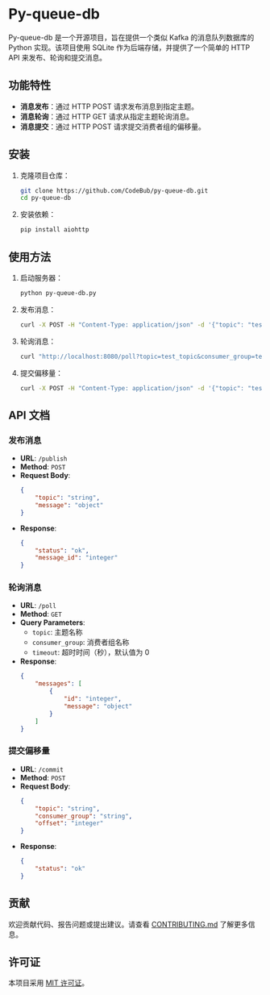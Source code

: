 # Py-queue-db

Py-queue-db 是一个开源项目，旨在提供一个类似 Kafka 的消息队列数据库的 Python 实现。该项目使用 SQLite 作为后端存储，并提供了一个简单的 HTTP API 来发布、轮询和提交消息。

## 功能特性

- **消息发布**：通过 HTTP POST 请求发布消息到指定主题。
- **消息轮询**：通过 HTTP GET 请求从指定主题轮询消息。
- **消息提交**：通过 HTTP POST 请求提交消费者组的偏移量。

## 安装

1. 克隆项目仓库：
    ```bash
    git clone https://github.com/CodeBub/py-queue-db.git
    cd py-queue-db
    ```

2. 安装依赖：
    ```bash
    pip install aiohttp
    ```

## 使用方法

1. 启动服务器：
    ```bash
    python py-queue-db.py
    ```

2. 发布消息：
    ```bash
    curl -X POST -H "Content-Type: application/json" -d '{"topic": "test_topic", "message": {"key": "value"}}' http://localhost:8080/publish
    ```

3. 轮询消息：
    ```bash
    curl "http://localhost:8080/poll?topic=test_topic&consumer_group=test_group&timeout=5"
    ```

4. 提交偏移量：
    ```bash
    curl -X POST -H "Content-Type: application/json" -d '{"topic": "test_topic", "consumer_group": "test_group", "offset": 10}' http://localhost:8080/commit
    ```

## API 文档

### 发布消息

- **URL**: `/publish`
- **Method**: `POST`
- **Request Body**:
    ```json
    {
        "topic": "string",
        "message": "object"
    }
    ```
- **Response**:
    ```json
    {
        "status": "ok",
        "message_id": "integer"
    }
    ```

### 轮询消息

- **URL**: `/poll`
- **Method**: `GET`
- **Query Parameters**:
    - `topic`: 主题名称
    - `consumer_group`: 消费者组名称
    - `timeout`: 超时时间（秒），默认值为 0
- **Response**:
    ```json
    {
        "messages": [
            {
                "id": "integer",
                "message": "object"
            }
        ]
    }
    ```

### 提交偏移量

- **URL**: `/commit`
- **Method**: `POST`
- **Request Body**:
    ```json
    {
        "topic": "string",
        "consumer_group": "string",
        "offset": "integer"
    }
    ```
- **Response**:
    ```json
    {
        "status": "ok"
    }
    ```

## 贡献

欢迎贡献代码、报告问题或提出建议。请查看 [CONTRIBUTING.md](CONTRIBUTING.md) 了解更多信息。

## 许可证

本项目采用 [MIT 许可证](LICENSE)。
